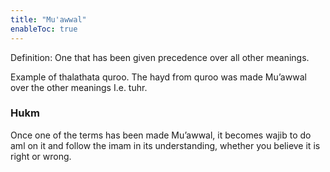 ```yaml
---
title: "Mu'awwal"
enableToc: true
---
```

Definition: One that has been given precedence over all other meanings.

Example of thalathata quroo. The hayd from quroo was made Mu’awwal over the other meanings I.e. tuhr.

### Hukm
Once one of the terms has been made Mu’awwal, it becomes wajib to do aml on it and follow the imam in its understanding, whether you believe it is right or wrong.